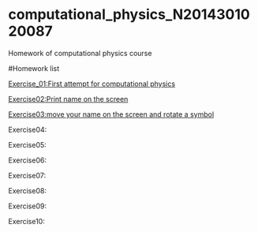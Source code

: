 # computational_physics_N2014301020087
Homework of computational physics course

#Homework list

[Exercise_01:First attempt for computational physics](https://www.zybuluo.com/Guozhongzhi/note/493534)

[Exercise02:Print name on the screen](https://github.com/Guozhongzhi/Homework-materials/blob/master/README.md)

[Exercise03:move your name on the screen and rotate a symbol](https://www.zybuluo.com/Guozhongzhi/note/513305)

Exercise04:

Exercise05:

Exercise06: 

Exercise07: 

Exercise08: 

Exercise09: 

Exercise10:
